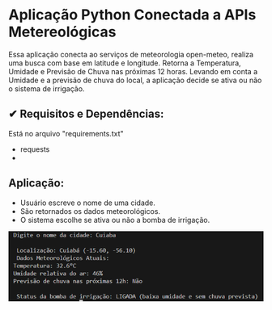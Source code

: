 # Aplicação Python Conectada a APIs Metereológicas

Essa aplicação conecta ao serviços de meteorologia open-meteo, realiza uma busca com base em latitude e longitude. 
Retorna a Temperatura, Umidade e Previsão de Chuva nas próximas 12 horas.
Levando em conta a Umidade e a previsão de chuva do local, a aplicação decide se ativa ou não o sistema de irrigação.
  
## ✔ Requisitos e Dependências:

Está no arquivo "requirements.txt"
- requests
- 
## Aplicação:
- Usuário escreve o nome de uma cidade.
- São retornados os dados meteorológicos.
- O sistema escolhe se ativa ou não a bomba de irrigação.

<p align="center">
<img src = "assets/IrAlemII.png">
  </p>
